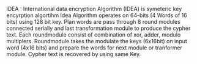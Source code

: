 IDEA :
International data encryption Algorithm (IDEA) is symeteric key encyrption algortihm
Idea Algorithm operates on 64-bits (4 Words of 16 bits) using 128 bit key. Plan words are pass through 8 round modules connected serially and last transformation module to produce the cypher text. Each roundmodule consist of combination of xor, adder, modulo multiplers. Roundmodule takes the modulate the  keys (6x16bit) on input word (4x16 bits) and prepare the words for next module or tranformer module. Cypher text is recovered by using same Key.
